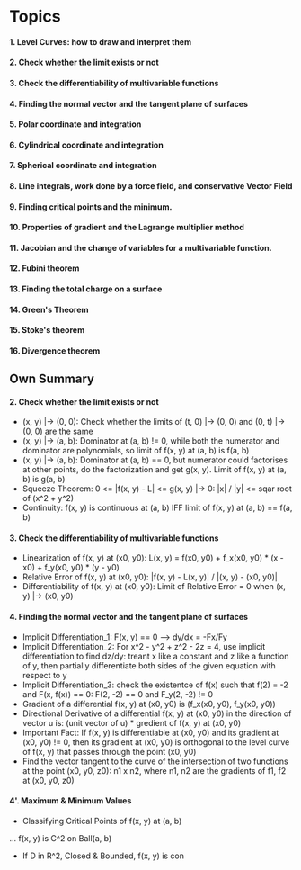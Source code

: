 # Topics

#### 1. Level Curves: how to draw and interpret them
#### 2. Check whether the limit exists or not
#### 3. Check the differentiability of multivariable functions
#### 4. Finding the normal vector and the tangent plane of surfaces
#### 5. Polar coordinate and integration
#### 6. Cylindrical coordinate and integration
#### 7. Spherical coordinate and integration
#### 8. Line integrals, work done by a force field, and conservative Vector Field
#### 9. Finding critical points and the minimum.
#### 10. Properties of gradient and the Lagrange multiplier method
#### 11. Jacobian and the change of variables for a multivariable function.
#### 12. Fubini theorem
#### 13. Finding the total charge on a surface
#### 14. Green's Theorem
#### 15. Stoke's theorem
#### 16. Divergence theorem


## Own Summary 

#### 2. Check whether the limit exists or not
* (x, y) |-> (0, 0): Check whether the limits of (t, 0) |-> (0, 0) and (0, t) |-> (0, 0) are the same
* (x, y) |-> (a, b): Dominator at (a, b) != 0, while both the numerator and dominator are polynomials, so limit of f(x, y) at (a, b) is f(a, b)
* (x, y) |-> (a, b): Dominator at (a, b) == 0, but numerator could factorises at other points, do the factorization and get g(x, y). Limit of f(x, y) at (a, b) is g(a, b)
* Squeeze Theorem: 0 <= |f(x, y) - L| <= g(x, y) |-> 0: |x| / |y| <= sqar root of (x^2 + y^2)
* Continuity: f(x, y) is continuous at (a, b) IFF limit of f(x, y) at (a, b) == f(a, b)


#### 3. Check the differentiability of multivariable functions
* Linearization of f(x, y) at (x0, y0): L(x, y) = f(x0, y0) + f_x(x0, y0) * (x - x0) + f_y(x0, y0) * (y - y0)
* Relative Error of f(x, y) at (x0, y0): |f(x, y) - L(x, y)| / |(x, y) - (x0, y0)|
* Differentiability of f(x, y) at (x0, y0): Limit of Relative Error = 0 when (x, y) |-> (x0, y0)


#### 4. Finding the normal vector and the tangent plane of surfaces
* Implicit Differentiation_1: F(x, y) == 0 --> dy/dx = -Fx/Fy
* Implicit Differentiation_2: For x^2 - y^2 + z^2 - 2z = 4, use implicit differentiation to find dz/dy: treant x like a constant and z like a function of y, then partially differentiate both sides of the given equation with respect to y
* Implicit Differentiation_3: check the existentce of f(x) such that f(2) = -2 and F(x, f(x)) == 0: F(2, -2) == 0 and F_y(2, -2) != 0
* Gradient of a differential f(x, y) at (x0, y0) is (f_x(x0, y0), f_y(x0, y0))
* Directional Derivative of a differential f(x, y) at (x0, y0) in the direction of vector u is: (unit vector of u) * gredient of f(x, y) at (x0, y0)
* Important Fact: If f(x, y) is differentiable at (x0, y0) and its gradient at (x0, y0) != 0, then its gradient at (x0, y0) is orthogonal to the level curve of f(x, y) that passes through the point (x0, y0)
* Find the vector tangent to the curve of the intersection of two functions at the point (x0, y0, z0): n1 x n2, where n1, n2 are the gradients of f1, f2 at (x0, y0, z0)


#### 4'. Maximum & Minimum Values
* Classifying Critical Points of f(x, y) at (a, b)

... f(x, y) is C^2 on Ball(a, b)

* If D in R^2, Closed & Bounded, f(x, y) is con
